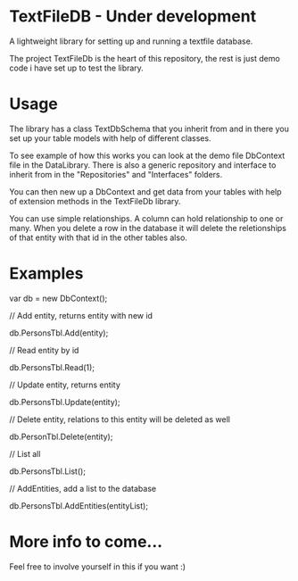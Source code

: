# TextFileDB - Under development
A lightweight library for setting up and running a textfile database.

The project TextFileDb is the heart of this repository, the rest is just demo
code i have set up to test the library.

# Usage
The library has a class TextDbSchema that you inherit from and in there you set up
your table models with help of different classes.

To see example of how this works you can look at the demo file DbContext file in the 
DataLibrary. There is also a generic repository and interface to inherit from in the 
"Repositories" and "Interfaces" folders.

You can then new up a DbContext and get data from your tables with help of extension 
methods in the TextFileDb library.

You can use simple relationships. A column can hold relationship to one or many.
When you delete a row in the database it will delete the reletionships of that entity
with that id in the other tables also.

# Examples

var db = new DbContext();

// Add entity, returns entity with new id

db.PersonsTbl.Add(entity);

// Read entity by id

db.PersonsTbl.Read<Person>(1);

// Update entity, returns entity

db.PersonsTbl.Update(entity);

// Delete entity, relations to this entity will be deleted as well

db.PersonTbl.Delete(entity);

// List all

db.PersonsTbl.List<Person>();
  
// AddEntities, add a list<entity> to the database
  
db.PersonsTbl.AddEntities(entityList);
  
# More info to come...
Feel free to involve yourself in this if you want :)
